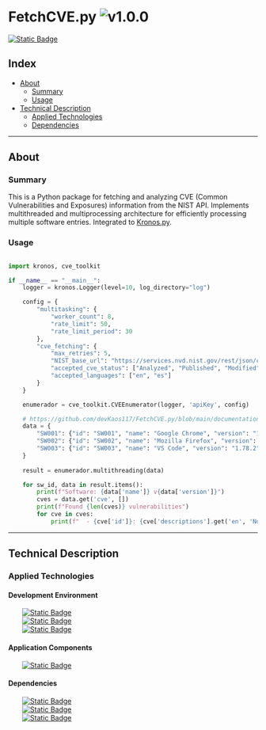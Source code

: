 # FetchCVE.py ![v1.0.0](https://img.shields.io/badge/version-1.0.0-informational)
<a href="https://github.com/devKaos117/FetchCVE.py/blob/main/LICENSE" target="_blank">![Static Badge](https://img.shields.io/badge/License-%23FFFFFF?style=flat&label=MIT&labelColor=%23000000&color=%23333333&link=https%3A%2F%2Fgithub%2Ecom%2FdevKaos117%2FFetchCVE%2Epy%2Fblob%2Fmain%2FLICENSE)</a>
## Index

-   [About](#about)
    -   [Summary](#about-summary)
    -   [Usage](#about-usage)
-   [Technical Description](#technical-description)
    -   [Applied Technologies](#technical-description-techs)
    -   [Dependencies](#technical-description-dependencies)

---

## About <a name = "about"></a>

### Summary <a name = "about-summary"></a>
This is a Python package for fetching and analyzing CVE (Common Vulnerabilities and Exposures) information from the NIST API. Implements multithreaded and multiprocessing architecture for efficiently processing multiple software entries. Integrated to <a href="https://github.com/devKaos117/Kronos.py" target="_blank">Kronos.py</a>.

### Usage <a name = "about-usage"></a>
```python

import kronos, cve_toolkit

if __name__ == "__main__":
    logger = kronos.Logger(level=10, log_directory="log")

    config = {
        "multitasking": {
            "worker_count": 8,
            "rate_limit": 50,
            "rate_limit_period": 30
        },
        "cve_fetching": {
            "max_retries": 5,
            "NIST_base_url": "https://services.nvd.nist.gov/rest/json/cves/2.0",
            "accepted_cve_status": ["Analyzed", "Published", "Modified"],
            "accepted_languages": ["en", "es"]
        }
    }

    enumerador = cve_toolkit.CVEEnumerator(logger, 'apiKey', config)

    # https://github.com/devKaos117/FetchCVE.py/blob/main/documentation/schema/softwares.schema.json
    data = {
        "SW001": {"id": "SW001", "name": "Google Chrome", "version": "114.0.5735.90"},
        "SW002": {"id": "SW002", "name": "Mozilla Firefox", "version": "113.0.1"},
        "SW003": {"id": "SW003", "name": "VS Code", "version": "1.78.2"}
    }
    
    result = enumerador.multithreading(data)

    for sw_id, data in result.items():
        print(f"Software: {data['name']} v{data['version']}")
        cves = data.get('cve', [])
        print(f"Found {len(cves)} vulnerabilities")
        for cve in cves:
            print(f"  - {cve['id']}: {cve['descriptions'].get('en', 'No description')}")


```

---

## Technical Description <a name = "technical-description"></a>

### Applied Technologies <a name = "technical-description-techs"></a>

#### Development Environment
&emsp;&emsp;<a href="https://archlinux.org/">![Static Badge](https://img.shields.io/badge/v2025-%23FFFFFF?style=flat&logo=archlinux&logoColor=%1793D1&logoSize=auto&label=Arch&labelColor=%23000000&color=%23333333&link=https%3A%2F%2Fwww.archlinux.org)</a>
<br>
&emsp;&emsp;<a href="https://www.zsh.org" target="_blank">![Static Badge](https://img.shields.io/badge/v5.9-%23FFFFFF?style=flat&logo=zsh&logoColor=%23F15A24&logoSize=auto&label=zsh&labelColor=%23000000&color=%23333333&link=https%3A%2F%2Fwww.zsh.org)</a>
<br>
&emsp;&emsp;<a href="https://code.visualstudio.com" target="_blank">![Static Badge](https://img.shields.io/badge/v1.99.3-%23FFFFFF?style=flat&logo=codecrafters&logoColor=%230065A9&logoSize=auto&label=VS%20Code&labelColor=%23000000&color=%23333333&link=https%3A%2F%2Fcode.visualstudio.com)</a>

#### Application Components
&emsp;&emsp;<a href="https://www.python.org/" target="_blank">![Static Badge](https://img.shields.io/badge/v3.13.2-%23FFFFFF?style=flat&logo=python&logoColor=%233776AB&logoSize=auto&label=Python&labelColor=%23000000&color=%23333333&link=https%3A%2F%2Fwww%2Epython%2Eorg%2F)</a>

#### Dependencies <a name = "technical-description-dependencies"></a>
&emsp;&emsp;<a href="https://github.com/devKaos117/Kronos.py/">![Static Badge](https://img.shields.io/badge/1.0.2-%23FFFFFF?style=flat&label=Kronos.py&labelColor=%23000000&color=%23333333&link=https%3A%2F%2Fgithub%2Ecom%2FdevKaos117%2FKronos%2Epy%2F)</a>
<br>
&emsp;&emsp;<a href="https://requests.readthedocs.io/">![Static Badge](https://img.shields.io/badge/2.32.3-%23FFFFFF?style=flat&label=requests&labelColor=%23000000&color=%23333333&link=https%3A%2F%2Frequests%2Ereadthedocs%2Eio%2F)</a>
<br>
&emsp;&emsp;<a href="https://packaging.pypa.io/en/stable/">![Static Badge](https://img.shields.io/badge/25.0-%23FFFFFF?style=flat&label=packaging&labelColor=%23000000&color=%23333333&link=https%3A%2F%2Fpackaging%2Epypa%2Eio%2Fen%2Fstable%2F)</a>